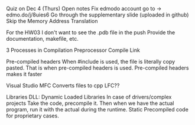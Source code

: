 Quiz on Dec 4 (Thurs)
	Open notes
	Fix edmodo account
		go to -> edmo.do/j/8uies6
	Go through the supplementary slide (uploaded in github)
	Skip the Memory Address Translation

For the HW03
	I don't want to see the .pdb file in the push
	Provide the documentation, makefile, etc.

3 Processes in Compilation
	Preprocessor
	Compile
	Link

Pre-compiled headers
	When #include is used, the file is literally copy pasted. That is when pre-compiled headers is used. Pre-compiled headers makes it faster

Visual Studio
	MFC
		Converts files to cpp
	LFC??

Libraries
	DLL: Dynamic Loaded Libraries
		In case of drivers/complex projects
			Take the code, precompile it. Then when we have the actual program, run it with the actual during the runtime.
	Static
		Precompiled code for proprietary cases.

